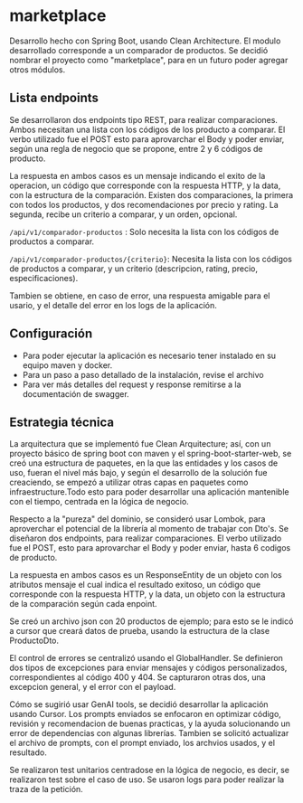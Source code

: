 # marketplace
Desarrollo hecho con Spring Boot, usando Clean Architecture. El modulo desarrollado corresponde a un comparador de productos. Se decidió nombrar el proyecto como "marketplace", para en un futuro poder agregar otros módulos.

## Lista endpoints
Se desarrollaron dos endpoints tipo REST, para realizar comparaciones. Ambos necesitan una lista con los códigos de los producto a comparar. El verbo utilizado fue el POST esto para aprovarchar el Body y poder enviar, según una regla de negocio que se propone, entre 2 y 6 códigos de producto.

La respuesta en ambos casos es un mensaje indicando el exito de la operacion, un código que corresponde con la respuesta HTTP, y la data, con la estructura de la comparación. Existen dos comparaciones, la primera con todos los productos, y dos recomendaciones por precio y rating. La segunda, recibe un criterio a comparar, y un orden, opcional.

`/api/v1/comparador-productos` : Solo necesita la lista con los códigos de productos a comparar.

`/api/v1/comparador-productos/{criterio}`: Necesita la lista con los códigos de productos a comparar, y un criterio (descripcion, rating, precio, especificaciones).


Tambien se obtiene, en caso de error, una respuesta amigable para el usario, y el detalle del error en los logs de la aplicación.

## Configuración

* Para poder ejecutar la aplicación es necesario tener instalado en su equipo maven y docker.
* Para un paso a paso detallado de la instalación, revise el archivo
* Para ver más detalles del request  y response remitirse a la documentación de swagger.

## Estrategia técnica
La arquitectura que se implementó fue Clean Arquitecture; así, con un proyecto básico de spring boot con maven y el spring-boot-starter-web, se creó una estructura de paquetes, en la que las entidades y los casos de uso, fueran el nivel más bajo, y según el desarrollo de la solución fue creaciendo, se empezó a utilizar otras capas en paquetes como infraestructure.Todo esto para poder desarrollar una aplicación mantenible con el tiempo, centrada en la lógica de negocio.

Respecto a la "pureza" del dominio, se consideró usar Lombok, para aproverchar el potencial de la librería al momento de trabajar con Dto's. Se diseñaron dos endpoints, para realizar comparaciones. El verbo utilizado fue el POST, esto para aprovarchar el Body y poder enviar, hasta 6 codigos de producto. 

La respuesta en ambos casos es un ResponseEntity de un objeto con los atributos mensaje el cual indica el resultado exitoso, un código que corresponde con la respuesta HTTP, y la data, un objeto con la estructura de la comparación según cada enpoint.

Se creó un archivo json con 20 productos de ejemplo; para esto se le indicó a cursor que creará datos de prueba, usando la estructura de la clase ProductoDto.
 
 El control de errores se centralizó usando el GlobalHandler. Se definieron dos tipos de excepciones para enviar mensajes y códigos personalizados, correspondientes al código 400 y 404. Se capturaron otras dos, una excepcion general, y el error con el payload. 
 
 Cómo se sugirió usar GenAI tools, se decidió desarrollar la aplicación usando Cursor. Los prompts enviados se enfocaron en optimizar código, revisión y recomendacion de buenas practicas, y la ayuda solucionando un error de dependencias con algunas librerías. Tambien se solicitó actualizar el archivo de prompts, con el prompt enviado, los archvios usados, y el resultado.

 Se realizaron test unitarios centradose en la lógica de negocio, es decir, se realizaron test sobre el caso de uso.
 Se usaron logs para poder realizar la traza de la petición. 